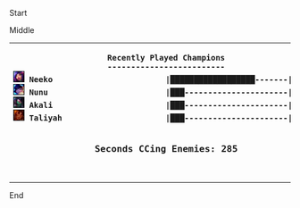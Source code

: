 

Start

Middle

<!---LOL-STATS-START-HERE--->
<table align='center'><tr></tr><tr><th><pre>Recently Played Champions
-------------------------
<img src='square_champs/Neeko.png' alt='drawing' width='20'/> Neeko                        |██████████████████-------|  70.00%
<img src='square_champs/Nunu.png' alt='drawing' width='20'/> Nunu                         |███----------------------|  10.00%
<img src='square_champs/Akali.png' alt='drawing' width='20'/> Akali                        |███----------------------|  10.00%
<img src='square_champs/Taliyah.png' alt='drawing' width='20'/> Taliyah                      |███----------------------|  10.00%

<h3> Seconds CCing Enemies: 285 </h3>
</pre></th><th><pre>Last Played
-----------
<img align='center' src='loading_images/Nunu_0.png' alt='drawing' width='80'/>
</pre></th></tr></table>
<!---LOL-STATS-END-HERE--->


End